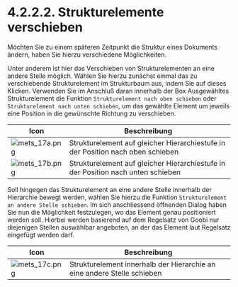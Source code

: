 # 4.2.2.2. Strukturelemente verschieben

Möchten Sie zu einem späteren Zeitpunkt die Struktur eines Dokuments ändern, haben Sie hierzu verschiedene Möglichkeiten.

Unter anderem ist hier das Verschieben von Strukturelementen an eine andere Stelle möglich. Wählen Sie hierzu zunächst einmal das zu verschiebende Strukturelement im Strukturbaum aus, indem Sie auf dieses Klicken. Verwenden Sie im Anschluß daran innerhalb der Box Ausgewähltes Strukturelement die Funktion `Strukturelement nach oben schieben` oder `Strukturelement nach unten schieben`, um das gewählte Element um jeweils eine Position in die gewünschte Richtung zu verschieben.

| Icon                                                        | Beschreibung                                                                     |
| ----------------------------------------------------------- | -------------------------------------------------------------------------------- |
| ![mets\_17a.png](../../../../.gitbook/assets/mets\_17a.png) | Strukturelement auf gleicher Hierarchiestufe in der Position nach oben schieben  |
| ![mets\_17b.png](../../../../.gitbook/assets/mets\_17b.png) | Strukturelement auf gleicher Hierarchiestufe in der Position nach unten schieben |

Soll hingegen das Strukturelement an eine andere Stelle innerhalb der Hierarchie bewegt werden, wählen Sie hierzu die Funktion `Strukturelement an andere Stelle schieben`. Im sich anschliessend öffnenden Dialog haben Sie nun die Möglichkeit festzulegen, wo das Element genau positioniert werden soll. Hierbei werden basierend auf dem Regelsatz von Goobi nur diejenigen Stellen auswählbar angeboten, an der das Element laut Regelsatz eingefügt werden darf.

| Icon                                                        | Beschreibung                                                            |
| ----------------------------------------------------------- | ----------------------------------------------------------------------- |
| ![mets\_17c.png](../../../../.gitbook/assets/mets\_17c.png) | Strukturelement innerhalb der Hierarchie an eine andere Stelle schieben |
